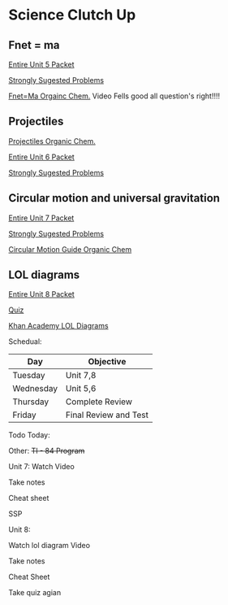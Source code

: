 # Science Clutch Up

## Fnet = ma
[Entire Unit 5 Packet](https://drive.google.com/file/d/1fLKDBCESZ4nck_XuVGoKkeuKANCm2bcf/view)

[Strongly Sugested Problems](https://drive.google.com/file/d/0B-sIUDHNaRboQ0xFYVlteWQ1SWs/view?resourcekey=0-X0xAIuJuzT5X8VJ5hIa6lQ)

[Fnet=Ma Orgainc Chem.](https://www.youtube.com/watch?v=tfAJDST3cjo) Video Fells good all question's right!!!!

## Projectiles
[Projectiles Organic Chem.](https://www.youtube.com/watch?v=8NLzuURxFwY)

[Entire Unit 6 Packet](https://drive.google.com/file/d/1vd9rfdB6dssNRyUREraeuaU3vncbnfyl/view?usp=sharing)

[Strongly Sugested Problems](https://drive.google.com/file/d/1rg4Qmk8N2Er11VazzleAZ_l350hRw2g6/view?usp=sharing)

## Circular motion and universal gravitation
[Entire Unit 7 Packet](https://drive.google.com/file/d/1J7zTraLYd6hSFrFLE0d1aNx9ImL2y81M/view)

[Strongly Sugested Problems](https://drive.google.com/file/d/16CuZs4wvLGyfg_Tsso9H_21c6fZg_oJQ/view)

[Circular Motion Guide Organic Chem](https://www.youtube.com/watch?v=IawY86XveQE)

## LOL diagrams

[Entire Unit 8 Packet](https://drive.google.com/file/d/1xAqGVu82gNySMMNvgIt-ExlFACjtPhlx/view?usp=sharing_)

[Quiz](https://drive.google.com/file/d/1GIrKfwahdB6NLgA_yv0ALNDI66-12QR5/view?usp=sharing)

[Khan Academy LOL Diagrams](https://youtu.be/_8RohfPMklM)

Schedual:

|Day      | Objective|
|---------|----------|
|Tuesday  | Unit 7,8 |
|Wednesday| Unit 5,6 |
|Thursday | Complete Review |
|Friday   | Final Review and Test|

Todo Today:

Other:
~~TI - 84 Program~~

Unit 7:
Watch Video

Take notes 

Cheat sheet

SSP

Unit 8:

Watch lol diagram Video

Take notes

Cheat Sheet

Take quiz agian
